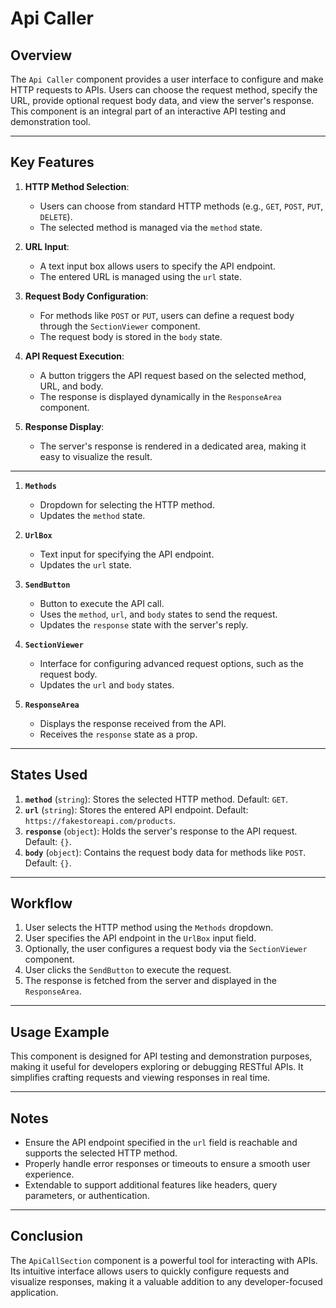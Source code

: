 # Api Caller

## Overview
The `Api Caller` component provides a user interface to configure and make HTTP requests to APIs. Users can choose the request method, specify the URL, provide optional request body data, and view the server's response. This component is an integral part of an interactive API testing and demonstration tool.

---

## Key Features

1. **HTTP Method Selection**:
   - Users can choose from standard HTTP methods (e.g., `GET`, `POST`, `PUT`, `DELETE`).
   - The selected method is managed via the `method` state.

2. **URL Input**:
   - A text input box allows users to specify the API endpoint.
   - The entered URL is managed using the `url` state.

3. **Request Body Configuration**:
   - For methods like `POST` or `PUT`, users can define a request body through the `SectionViewer` component.
   - The request body is stored in the `body` state.

4. **API Request Execution**:
   - A button triggers the API request based on the selected method, URL, and body.
   - The response is displayed dynamically in the `ResponseArea` component.

5. **Response Display**:
   - The server's response is rendered in a dedicated area, making it easy to visualize the result.

---


1. **`Methods`**
   - Dropdown for selecting the HTTP method.
   - Updates the `method` state.

2. **`UrlBox`**
   - Text input for specifying the API endpoint.
   - Updates the `url` state.

3. **`SendButton`**
   - Button to execute the API call.
   - Uses the `method`, `url`, and `body` states to send the request.
   - Updates the `response` state with the server's reply.

4. **`SectionViewer`**
   - Interface for configuring advanced request options, such as the request body.
   - Updates the `url` and `body` states.

5. **`ResponseArea`**
   - Displays the response received from the API.
   - Receives the `response` state as a prop.

---

## States Used
1. **`method`** (`string`): Stores the selected HTTP method. Default: `GET`.
2. **`url`** (`string`): Stores the entered API endpoint. Default: `https://fakestoreapi.com/products`.
3. **`response`** (`object`): Holds the server's response to the API request. Default: `{}`.
4. **`body`** (`object`): Contains the request body data for methods like `POST`. Default: `{}`.

---

## Workflow
1. User selects the HTTP method using the `Methods` dropdown.
2. User specifies the API endpoint in the `UrlBox` input field.
3. Optionally, the user configures a request body via the `SectionViewer` component.
4. User clicks the `SendButton` to execute the request.
5. The response is fetched from the server and displayed in the `ResponseArea`.

---

## Usage Example
This component is designed for API testing and demonstration purposes, making it useful for developers exploring or debugging RESTful APIs. It simplifies crafting requests and viewing responses in real time.

---

## Notes
- Ensure the API endpoint specified in the `url` field is reachable and supports the selected HTTP method.
- Properly handle error responses or timeouts to ensure a smooth user experience.
- Extendable to support additional features like headers, query parameters, or authentication.

---

## Conclusion
The `ApiCallSection` component is a powerful tool for interacting with APIs. Its intuitive interface allows users to quickly configure requests and visualize responses, making it a valuable addition to any developer-focused application.

